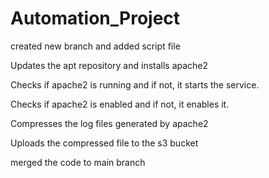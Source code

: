 # Automation_Project
created new branch and added script file

Updates the apt repository and installs apache2

Checks if apache2 is running and if not, it starts the service.

Checks if apache2 is enabled and if not, it enables it.

Compresses the log files generated by apache2

Uploads the compressed file to the s3 bucket

merged the code to main branch

